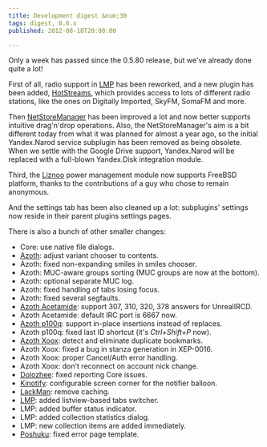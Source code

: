 ```yaml
---
title: Development digest &num;30
tags: digest, 0.6.x
published: 2012-08-18T20:00:00

---
```


Only a week has passed since the 0.5.80 release, but we've already done
quite a lot!

First of all, radio support in [LMP](/plugins-lmp) has been reworked,
and a new plugin has been added, [HotStreams](/plugins-hotstreams),
which provides access to lots of different radio stations, like the ones
on Digitally Imported, SkyFM, SomaFM and more.

Then [NetStoreManager](/plugins-netstoremanager) has been improved a lot
and now better supports intuitive drag'n'drop operations. Also, the
NetStoreManager's aim is a bit different today from what it was planned
for almost a year ago, so the initial Yandex.Narod service subplugin has
been removed as being obsolete. When we settle with the Google Drive
support, Yandex.Narod will be replaced with a full-blown Yandex.Disk
integration module.

Third, the [Liznoo](/plugins-liznoo) power management module now
supports FreeBSD platform, thanks to the contributions of a guy who
chose to remain anonymous.

And the settings tab has been also cleaned up a lot: subplugins'
settings now reside in their parent plugins settings pages.

There is also a bunch of other smaller changes:

- Core: use native file dialogs.
- [Azoth](/plugins-azoth): adjust variant chooser to contents.
- Azoth: fixed non-expanding smiles in smiles chooser.
- Azoth: MUC-aware groups sorting (MUC groups are now at the bottom).
- Azoth: optional separate MUC log.
- Azoth: fixed handling of tabs losing focus.
- Azoth: fixed several segfaults.
- [Azoth Acetamide](/plugins-azoth-acetamide): support 307, 310, 320,
  378 answers for UnrealIRCD.
- Azoth Acetamide: default IRC port is 6667 now.
- [Azoth p100q](/plugins-azoth-p100q): support in-place insertions
  instead of replaces.
- Azoth p100q: fixed last ID shortcut (it's *Ctrl+Shift+P* now).
- [Azoth Xoox](/plugins-azoth-xoox): detect and eliminate
  duplicate bookmarks.
- Azoth Xoox: fixed a bug in stanza generation in XEP-0016.
- Azoth Xoox: proper Cancel/Auth error handling.
- Azoth Xoox: don't reconnect on account nick change.
- [Dolozhee](/plugins-dolozhee): fixed reporting Core issues.
- [Kinotify](/plugins-kinotify): configurable screen corner for the
  notifier balloon.
- [LackMan](/plugins-lackman): remove caching.
- [LMP](/plugins-lmp): added listview-based tabs switcher.
- LMP: added buffer status indicator.
- LMP: added collection statistics dialog.
- LMP: new collection items are added immediately.
- [Poshuku](/plugins-poshuku): fixed error page template.
